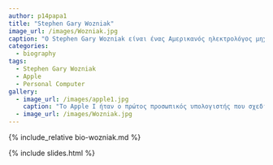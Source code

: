 ```yaml
---
author: p14papa1
title: "Stephen Gary Wozniak"
image_url: /images/Wozniak.jpg
caption: "O Stephen Gary Wozniak είναι ένας Αμερικανός ηλεκτρολόγος μηχανικός, προγραμματιστής ο οποίος είναι ο συν-ιδρυτής της Apple."
categories:
  - biography
tags:
  - Stephen Gary Wozniak
  - Apple
  - Personal Computer
gallery:
  - image_url: /images/apple1.jpg
    caption: "Το Apple I ήταν ο πρώτος προσωπικός υπολογιστής που σχεδίασε o Wozniak"
  - image_url: /images/Wozniak.jpg
---
```


{% include_relative bio-wozniak.md %}

{% include slides.html %}
